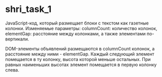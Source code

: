 # shri_task_1
JavaScript-код, который размещает блоки с текстом как газетные колонки. Изменяемые параметры: columnCount: количество колонок, elementGap: расстояние между колонками, а также элементами по-вертикали.

DOM-элементы объявлений размещаются в columnCount колонок, а расстояние между ними - elementGap. Каждый следующий элемент помещается в ту колонку, высота которой меньше остальных. При равных наименьших высотах элемент помещается в первую колонку слева.
